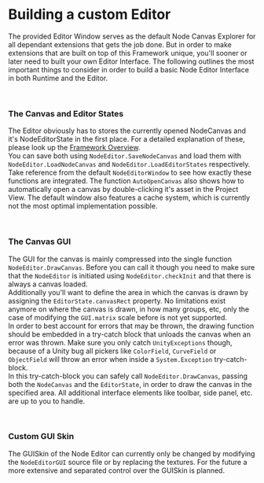 
# Building a custom Editor

The provided Editor Window serves as the default Node Canvas Explorer for all dependant extensions that gets the job done.
But in order to make extensions that are built on top of this Framework unique, you'll sooner or later need to built your own Editor Interface.
The following outlines the most important things to consider in order to build a basic Node Editor Interface in both Runtime and the Editor.

<br>

### The Canvas and Editor States

The Editor obviously has to stores the currently opened NodeCanvas and it's NodeEditorState in the first place.
For a detailed explanation of these, please look up the [Framework Overview](FrameworkOverview.md). <br>
You can save both using `NodeEditor.SaveNodeCanvas` and load them with `NodeEditor.LoadNodeCanvas` and `NodeEditor.LoadEditorStates` respectively.
Take reference from the default `NodeEditorWindow` to see how exactly these functions are integrated. 
The function `AutoOpenCanvas` also shows how to automatically open a canvas by double-clicking it's asset in the Project View. 
The default window also features a cache system, which is currently not the most optimal implementation possible.

<br>

### The Canvas GUI

The GUI for the canvas is mainly compressed into the single function `NodeEditor.DrawCanvas`. 
Before you can call it though you need to make sure that the `NodeEditor` is initiated using `NodeEditor.checkInit` and that there is always a canvas loaded. <br>
Additionally you'll want to define the area in which the canvas is drawn by assigning the `EditorState.canvasRect` property.
No limitations exist anymore on where the canvas is drawn, in how many groups, etc, only the case of modifying the `GUI.matrix` scale before is not yet supported. <br>
In order to best account for errors that may be thrown, the drawing function should be embedded in a try-catch block that unloads the canvas when an error was thrown.
Make sure you only catch `UnityExceptions` though, because of a Unity bug all pickers like `ColorField`, `CurveField` or `ObjectField` will throw an error when inside a `System.Exception` try-catch-block. <br>
In this try-catch-block you can safely call `NodeEditor.DrawCanvas`, passing both the `NodeCanvas` and the `EditorState`, in order to draw the canvas in the specified area.
All additional interface elements like toolbar, side panel, etc. are up to you to handle.

<br>

### Custom GUI Skin

The GUISkin of the Node Editor can currently only be changed by modifying the `NodeEditorGUI` source file or by replacing the textures. 
For the future a more extensive and separated control over the GUISkin is planned.